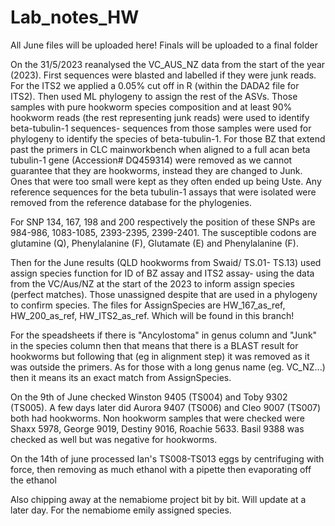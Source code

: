 # Lab_notes_HW

All June files will be uploaded here! Finals will be uploaded to a final folder

On the 31/5/2023 reanalysed the VC_AUS_NZ data from the start of the year (2023). First sequences were blasted and labelled if they were junk reads. For the ITS2 we applied a 0.05% cut off in R (within the DADA2 file for ITS2). Then used ML phylogeny to assign the rest of the ASVs. Those samples with pure hookworm species composition and at least 90% hookworm reads (the rest representing junk reads) were used to identify beta-tubulin-1 sequences- sequences from those samples were used for phylogeny to identify the species of beta-tubulin-1. For those BZ that extend past the primers in CLC mainworkbench when aligned to a full acan beta tubulin-1 gene (Accession# DQ459314) were removed as we cannot guarantee that they are hookworms, instead they are changed to Junk. Ones that were too small were kept as they often ended up being Uste. Any reference sequences for the beta tubulin-1 assays that were isolated were removed from the reference database for the phylogenies.

For SNP 134, 167, 198 and 200 respectively the position of these SNPs are 984-986, 1083-1085, 2393-2395, 2399-2401. The susceptible codons are glutamine (Q), Phenylalanine (F), Glutamate (E) and Phenylalanine (F). 

Then for the June results (QLD hookworms from Swaid/  TS.01- TS.13) used assign species function for ID of BZ assay and ITS2 assay- using the data from the VC/Aus/NZ at the start of the 2023 to inform assign species (perfect matches). Those unassigned despite that are used in a phylogeny to confirm species. The files for AssignSpecies are HW_167_as_ref, HW_200_as_ref, HW_ITS2_as_ref. Which will be found in this branch!

For the speadsheets if there is "Ancylostoma" in genus column and "Junk" in the species column then that means that there is a BLAST result for hookworms but following that (eg in alignment step) it was removed as it was outside the primers. As for those with a long genus name (eg. VC_NZ...) then it means its an exact match from AssignSpecies. 

On the 9th of June checked Winston 9405 (TS004) and Toby 9302 (TS005). A few days later did Aurora 9407 (TS006) and Cleo 9007 (TS007) both had hookworms. Non hookworm samples that were checked were Shaxx 5978, George 9019, Destiny 9016, Roachie 5633. Basil 9388 was checked as well but was negative for hookworms. 

On the 14th of june processed Ian's TS008-TS013 eggs by centrifuging with force, then removing as much ethanol with a pipette then evaporating off the ethanol

Also chipping away at the nemabiome project bit by bit. Will update at a later day. For the nemabiome emily assigned species. 
